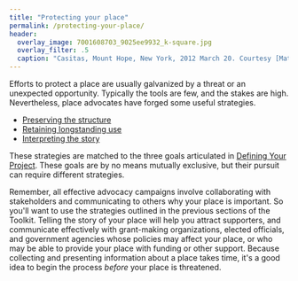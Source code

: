 ```yaml
---
title: "Protecting your place"
permalink: /protecting-your-place/
header:
  overlay_image: 7001608703_9025ee9932_k-square.jpg
  overlay_filter: .5
  caption: "Casitas, Mount Hope, New York, 2012 March 20. Courtesy [Matt Green/Flickr](https://www.flickr.com/photos/imjustwalkin/7001608703/) ([CC BY-NC-SA 2.0](https://creativecommons.org/licenses/by-nc-sa/2.0/))"
---
```


Efforts to protect a place are usually galvanized by a threat or an unexpected opportunity. Typically the tools are few, and the stakes are high. Nevertheless, place advocates have forged some useful strategies.

- [Preserving the structure](/placematters/preserving-structure/)
- [Retaining longstanding use](/placematters/retaining-use/)
- [Interpreting the story](/placematters/interpreting-story/)

These strategies are matched to the three goals articulated in [Defining Your Project](/placematters/defining-your-project/). These goals are by no means mutually exclusive, but their pursuit can require different strategies.

Remember, all effective advocacy campaigns involve collaborating with stakeholders and communicating to others why your place is important. So you'll want to use the strategies outlined in the previous sections of the Toolkit. Telling the story of your place will help you attract supporters, and communicate effectively with grant-making organizations, elected officials, and government agencies whose policies may affect your place, or who may be able to provide your place with funding or other support. Because collecting and presenting information about a place takes time, it's a good idea to begin the process *before* your place is threatened.
